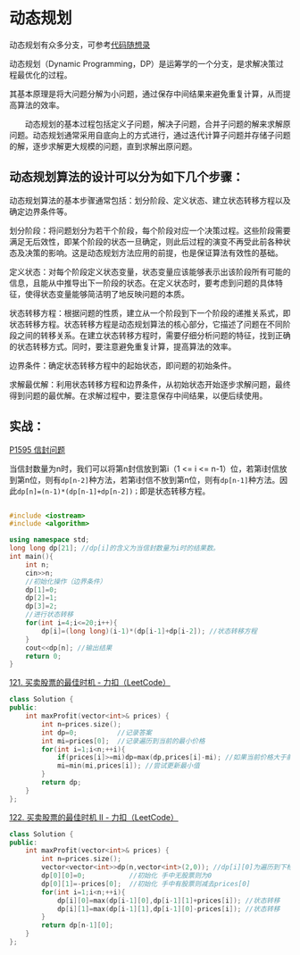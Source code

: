 # 动态规划

动态规划有众多分支，可参考[代码随想录](https://programmercarl.com/动态规划理论基础.html)

  动态规划（Dynamic Programming，DP）是运筹学的一个分支，是求解决策过程最优化的过程。

  其基本原理是将大问题分解为小问题，通过保存中间结果来避免重复计算，从而提高算法的效率。

  动态规划的基本过程包括定义子问题，解决子问题，合并子问题的解来求解原问题。动态规划通常采用自底向上的方式进行，通过迭代计算子问题并存储子问题的解，逐步求解更大规模的问题，直到求解出原问题。

## **动态规划算法的设计可以分为如下几个步骤：**

  动态规划算法的基本步骤通常包括：划分阶段、定义状态、建立状态转移方程以及确定边界条件等。

  划分阶段：将问题划分为若干个阶段，每个阶段对应一个决策过程。这些阶段需要满足无后效性，即某个阶段的状态一旦确定，则此后过程的演变不再受此前各种状态及决策的影响。这是动态规划方法应用的前提，也是保证算法有效性的基础。

  定义状态：对每个阶段定义状态变量，状态变量应该能够表示出该阶段所有可能的信息，且能从中推导出下一阶段的状态。在定义状态时，要考虑到问题的具体特征，使得状态变量能够简洁明了地反映问题的本质。

  状态转移方程：根据问题的性质，建立从一个阶段到下一个阶段的递推关系式，即状态转移方程。状态转移方程是动态规划算法的核心部分，它描述了问题在不同阶段之间的转移关系。在建立状态转移方程时，需要仔细分析问题的特征，找到正确的状态转移方式。同时，要注意避免重复计算，提高算法的效率。

  边界条件：确定状态转移方程中的起始状态，即问题的初始条件。

  求解最优解：利用状态转移方程和边界条件，从初始状态开始逐步求解问题，最终得到问题的最优解。在求解过程中，要注意保存中间结果，以便后续使用。

## **实战：**

[P1595 信封问题](https://www.luogu.com.cn/problem/P1595)

当信封数量为n时，我们可以将第n封信放到第i（1 <= i <= n-1）位，若第i封信放到第n位，则有`dp[n-2]`种方法，若第i封信不放到第n位，则有`dp[n-1]`种方法。因此`dp[n]=(n-1)*(dp[n-1]+dp[n-2])；`即是状态转移方程。

```c++

#include <iostream>
#include <algorithm>

using namespace std;
long long dp[21]; //dp[i]的含义为当信封数量为i时的结果数。
int main(){
	int n;
	cin>>n;
    //初始化操作（边界条件）
	dp[1]=0;  
	dp[2]=1;  
	dp[3]=2;
    //进行状态转移
	for(int i=4;i<=20;i++){
		dp[i]=(long long)(i-1)*(dp[i-1]+dp[i-2]); //状态转移方程
	}
	cout<<dp[n]; //输出结果
	return 0;
} 
```

[121. 买卖股票的最佳时机 - 力扣（LeetCode）](https://leetcode.cn/problems/best-time-to-buy-and-sell-stock/description/)

```c++
class Solution {
public:
    int maxProfit(vector<int>& prices) {
        int n=prices.size();
        int dp=0;          //记录答案
        int mi=prices[0];  //记录遍历到当前的最小价格
        for(int i=1;i<n;++i){
            if(prices[i]>=mi)dp=max(dp,prices[i]-mi); //如果当前价格大于前面的最小价格，尝试更新答案
            mi=min(mi,prices[i]); //尝试更新最小值
        }
        return dp;
    }
};
```

[122. 买卖股票的最佳时机 II - 力扣（LeetCode）](https://leetcode.cn/problems/best-time-to-buy-and-sell-stock-ii/solutions/476791/mai-mai-gu-piao-de-zui-jia-shi-ji-ii-by-leetcode-s/)

```c++
class Solution {
public:
    int maxProfit(vector<int>& prices) {
        int n=prices.size();
        vector<vector<int>>dp(n,vector<int>(2,0)); //dp[i][0]为遍历到下标为i时，手里无股票的最优取值。dp[i][1]为手中有股票的最优取值。
        dp[0][0]=0;           //初始化 手中无股票则为0
        dp[0][1]=-prices[0];  //初始化 手中有股票则减去prices[0]
        for(int i=1;i<n;++i){
            dp[i][0]=max(dp[i-1][0],dp[i-1][1]+prices[i]); //状态转移
            dp[i][1]=max(dp[i-1][1],dp[i-1][0]-prices[i]); //状态转移
        }
        return dp[n-1][0];
    }
};
```

